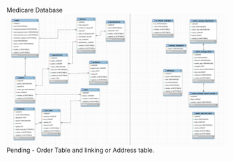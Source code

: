 Medicare Database
![alt text](Medicare_DB-1.png)
Pending - Order Table and linking or Address table.
